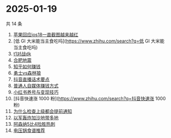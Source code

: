 # 2025-01-19

共 14 条

<!-- BEGIN ZHIHUSEARCH -->
<!-- 最后更新时间 Sun Jan 19 2025 18:20:33 GMT+0800 (China Standard Time) -->
1. [苹果回应ios18一直截图越来越红](https://www.zhihu.com/search?q=苹果回应ios18一直截图越来越红)
1. [低 GI 大米能当主食吃吗](https://www.zhihu.com/search?q=低 GI 大米能当主食吃吗)
1. [t1对战dk](https://www.zhihu.com/search?q=t1对战dk)
1. [合肥地震](https://www.zhihu.com/search?q=合肥地震)
1. [知乎如何赚钱](https://www.zhihu.com/search?q=知乎如何赚钱)
1. [勇士vs森林狼](https://www.zhihu.com/search?q=勇士vs森林狼)
1. [抖音直播话术要点](https://www.zhihu.com/search?q=抖音直播话术要点)
1. [普通人自媒体赚钱方式](https://www.zhihu.com/search?q=普通人自媒体赚钱方式)
1. [小红书养号与变现技巧](https://www.zhihu.com/search?q=小红书养号与变现技巧)
1. [抖音快速涨 1000 粉](https://www.zhihu.com/search?q=抖音快速涨 1000 粉)
1. [为什么检查上级都会提前通知](https://www.zhihu.com/search?q=为什么检查上级都会提前通知)
1. [以军轰炸加沙地带多地](https://www.zhihu.com/search?q=以军轰炸加沙地带多地)
1. [阿森纳5比4险胜热刺](https://www.zhihu.com/search?q=阿森纳5比4险胜热刺)
1. [电压锅食谱推荐](https://www.zhihu.com/search?q=电压锅食谱推荐)
<!-- END ZHIHUSEARCH -->
